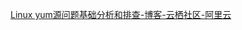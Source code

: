 



[Linux yum源问题基础分析和排查-博客-云栖社区-阿里云](https://yq.aliyun.com/articles/508030 "Linux yum源问题基础分析和排查-博客-云栖社区-阿里云")